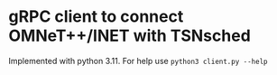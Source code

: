# gRPC client to connect OMNeT++/INET with TSNsched
Implemented with python 3.11. For help use `python3 client.py --help`